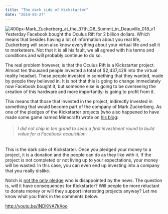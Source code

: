 ```yaml
---
title: "The dark side of Kickstarter"
date: "2014-03-27"
---
```


![400px-Mark_Zuckerberg_at_the_37th_G8_Summit_in_Deauville_018_v1](images/400px-Mark_Zuckerberg_at_the_37th_G8_Summit_in_Deauville_018_v1-200x300.jpg)Yesterday Facebook bought the Oculus Rift for 2 billion dollars. Which means that besides having a lot of information about you real life, Zuckerberg will soon also know everything about your virtual life and sell it to marketeers. Not that it is all his fault, we all agreed with his terms and conditions and will probably continue to do so.

The real problem however, is that the Oculus Rift is a Kickstarter project. Almost ten thousand people invested a total of $2,437,429 into the virtual reality headset. These people invested in something that they wanted, made by people they believed in. It is not that this is going to change immediately now Facebook bought it, but someone else is going to be overseeing the creation of this hardware and more importantly: is going to profit from it.

This means that those that invested in the project, indirectly invested in something that would become part of the company of Mark Zuckerberg. As one of the pledges of the Kickstarter projects (who also happened to have made some game named Minecraft) wrote on [his blog](http://notch.net/2014/03/virtual-reality-is-going-to-change-the-world/):

> ###### I did not chip in ten grand to seed a first investment round to build value for a Facebook acquisition.

This is the dark side of Kickstarter. Once you pledged your money to a project, it is a donation and the people can do as they like with it. If the project is not completed or not living up to your expectations, your money will be wasted. In this case, you can even end up investing into a company that you really dislike.

Notch is [not the only pledge](https://www.kickstarter.com/projects/1523379957/oculus-rift-step-into-the-game/comments) who is disappointed by the news. The question is, will it have consequences for Kickstarter? Will people be more reluctant to donate money or will they support interesting projects anyway? Let me know what you think in the comments below.

http://youtu.be/INDKNA7kXoo
